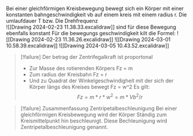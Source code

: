 Bei einer gleichförmigen Kreisbewegung bewegt sich ein Körper mit einer konstanten bahngeschwindigkeit vb auf einem kreis mit einem radius r.  Die umlaufdauer T bzw. Die Drehfrequenz  
![[Drawing 2024-02-23 11.38.33.excalidraw]]
sind für diese Bewegung ebenfalls konstant
Für die bewegungs geschwindigkeit kilt die Formel:
![[Drawing 2024-02-23 11.36.26.excalidraw]]
![[Drawing 2024-03-01 10.58.39.excalidraw]]
![[Drawing 2024-03-05 10.43.52.excalidraw]]

> [!failure] Der betrag der Zentrifegalkraft ist proportonal
> - Zur Masse des rotierenden Körpers Fz = m
> - Zum radius der Kreisbahn Fz = r
> - Und zu Quadrat der Winkelgeschwindigheit mit der sich der Körper längs des Kreises bewegt Fz = w^2
> Es gilt:
$$ Fz = m*r*w^2 = m * Vb^2/r  $$

> [!failure] Zusammenfassung Zentripetalbeschleunigung
> Bei einer gleichförmigen Kreisbewegung wird der Körper Ständig zum Kreismittelpunkt hin beschleunigt. Diese Bechleunigung wird Zentripetalbeschleunigung genannt.
